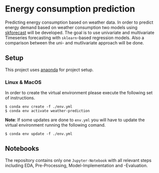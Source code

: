 # Energy consumption prediction 
Predicting energy consumption based on weather data.
In order to predict energy demand based on weather 
consumption two models using [skforecast](https://skforecast.org/) will be developed.
The goal is to use univariate and multivariate Timeseries forecasting with `sklearn`-based 
regression models. Also a comparison between the uni- and mutlivariate approach will be done.

## Setup

This project uses [anaonda](http://anaconda.com/) for project setup. 

### Linux & MacOS

In order to create the virtual environment please execute the following set of 
instructions. 

```console
$ conda env create -f ./env.yml
$ conda env activate weather-prediction
```

**Note**: If some updates are done to `env.yml` you will have to update the 
virtual environment running the following comand.

```console
$ conda env update -f ./env.yml
```

## Notebooks

The repository contains only one `Jupyter-Notebook` with all relevant steps 
including EDA, Pre-Processing, Model-Implementation and -Evaluation. 
